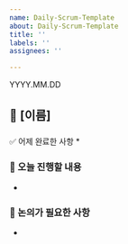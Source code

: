 ```yaml
---
name: Daily-Scrum-Template
about: Daily-Scrum-Template
title: ''
labels: ''
assignees: ''

---
```


YYYY.MM.DD

## 👤 [이름]
###
 ✅ 어제 완료한 사항
*
### 🔧 오늘 진행할 내용
*
### 💬 논의가 필요한 사항
*

